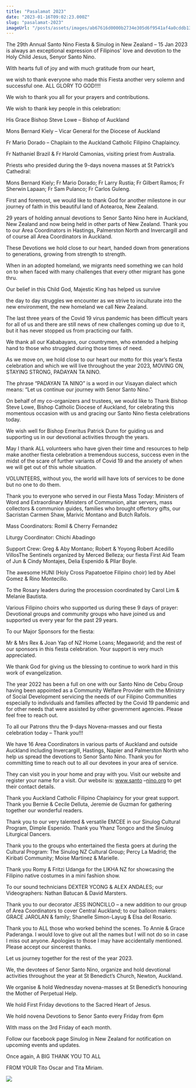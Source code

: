 ```yaml
---
title: "Pasalamat 2023"
date: "2023-01-16T09:02:23.000Z"
slug: "pasalamat-2023"
imageUrl: "/posts/assets/images/ab67616d0000b2734e305d6f9541af4a0cddb136.jpg"
---
```


The 29th Annual Santo Nino Fiesta & Sinulog in New Zealand – 15 Jan 2023 is always an exceptional expression of Filipinos' love and devotion to the Holy Child Jesus, Senyor Santo Nino.

With hearts full of joy and with much gratitude from our heart,

we wish to thank everyone who made this Fiesta another very solemn and successful one. ALL GLORY TO GOD!!!!

We wish to thank you all for your prayers and contributions.

We wish to thank key people in this celebration:

His Grace Bishop Steve Lowe – Bishop of Auckland

Mons Bernard Kiely – Vicar General for the Diocese of Auckland

Fr Mario Dorado – Chaplain to the Auckland Catholic Filipino Chaplaincy.

Fr Nathaniel Brazil & Fr Harold Camonias, visiting priest from Australia.

Priests who presided during the 9-days novena masses at St Patrick’s Cathedral:

Mons Bernard Kiely; Fr Mario Dorado; Fr Larry Rustia; Fr Gilbert Ramos; Fr Sherwin Lapaan; Fr Sam Pulanco; Fr Carlos Guleng.

First and foremost, we would like to thank God for another milestone in our journey of faith in this beautiful land of Aotearoa, New Zealand.

29 years of holding annual devotions to Senor Santo Nino here in Auckland, New Zealand and now being held in other parts of New Zealand. Thank you to our Area Coordinators in Hastings, Palmerston North and Invercargill and of course all Area Coordinators in Auckland.

These Devotions we hold close to our heart, handed down from generations to generations, growing from strength to strength.

When in an adopted homeland, we migrants need something we can hold on to when faced with many challenges that every other migrant has gone thru.

Our belief in this Child God, Majestic King has helped us survive

the day to day struggles we encounter as we strive to inculturate into the new environment, the new homeland we call New Zealand.

The last three years of the Covid 19 virus pandemic has been difficult years for all of us and there are still news of new challenges coming up due to it, but it has never stopped us from practicing our faith.

We thank all our Kababayans, our countrymen, who extended a helping hand to those who struggled during those times of need.

As we move on, we hold close to our heart our motto for this year’s fiesta celebration and which we will live throughout the year 2023, MOVING ON, STAYING STRONG, PADAYAN TA NINO.

The phrase “PADAYAN TA NINO” is a word in our Visayan dialect which means: “Let us continue our journey with Senor Santo Nino.”

On behalf of my co-organizers and trustees, we would like to Thank Bishop Steve Lowe, Bishop Catholic Diocese of Auckland, for celebrating this momentous occasion with us and gracing our Santo Nino fiesta celebrations today.

We wish well for Bishop Emeritus Patrick Dunn for guiding us and supporting us in our devotional activities through the years.

May I thank ALL volunteers who have given their time and resources to help make another fiesta celebration a tremendous success, success even in the midst of the scare of further variants of Covid 19 and the anxiety of when we will get out of this whole situation.

VOLUNTEERS, without you, the world will have lots of services to be done but no one to do them.

Thank you to everyone who served in our Fiesta Mass Today: Ministers of Word and Extraordinary Ministers of Communion, altar servers, mass collectors & communion guides, families who brought offertory gifts, our Sacristan Carmen Shaw, Marivic Montano and Butch Rafols.

Mass Coordinators: Romil & Cherry Fernandez

Liturgy Coordinator: Chichi Abadingo

Support Crew: Greg & Aby Montano; Robert & Yoyong Robert Acedillo VillosThe Sentinels organized by Merced Belleza; our fiesta First Aid Team of Jun & Cindy Montajes, Delia Espenido & PIlar Boyle.

The awesome HUNI (Holy Cross Papatoetoe Filipino choir) led by Abel Gomez & Rino Montecillo.

To the Rosary leaders during the procession coordinated by Carol Lim & Melanie Bautista.

Various Filipino choirs who supported us during these 9 days of prayer: Devotional groups and community groups who have joined us and supported us every year for the past 29 years.

To our Major Sponsors for the fiesta:

Mr & Mrs Rex & Joan Yap of NZ Home Loans; Megaworld; and the rest of our sponsors in this fiesta celebration. Your support is very much appreciated.

We thank God for giving us the blessing to continue to work hard in this work of evangelization.

The year 2022 has been a full on one with our Santo Nino de Cebu Group having been appointed as a Community Welfare Provider with the Ministry of Social Development servicing the needs of our Filipino Communities especially to individuals and families affected by the Covid 19 pandemic and for other needs that were assisted by other government agencies. Please feel free to reach out.

To all our Patrons thru the 9-days Novena-masses and our fiesta celebration today – Thank you!!!

We have 16 Area Coordinators in various parts of Auckland and outside Auckland including Invercargill, Hastings, Napier and Palmerston North who help us spread the devotions to Senor Santo Nino. Thank you for committing time to reach out to all our devotees in your area of service.

They can visit you in your home and pray with you. Visit our website and register your name for a visit. Our website is: www.santo –[nino.org](https://l.facebook.com/l.php?u=http%3A%2F%2Fnino.org%2F%3Ffbclid%3DIwAR0t2dXhVgn6xrtdzWCI_aNQMWfSEYW57qBMHACbou_ufnygkNPJaRKY9A0&h=AT37RGWUxXohN2qk-6lp2T18P5PsQGPz_hNUHyNCmDdl7FUyUGkCfhBxhJuSj_TPUAfbNeyCJzpsN-fknk-hA07CH5iCwNZboLa8fekv7G-5VYFe2whGbFuoUUxvr_PL5g&__tn__=-UK-R&c[0]=AT1vG61kGR3vNOxPonkdTR2Cc1Z9cmQsPHPeK2tSiIa1H1fLDyMEhsgQ3xXextdBcybjFFN0C1FhtYOZ-eJz52G6Yl-d-1xrcXbbtiiJ-ae4uHQPfqQCTQzdVtUZYt_VpscGvopb-jG-EZL_0_WgvFtf4139Gzzmmn5UY1M_SZEzvcg_M1rGdIBe7JgNSQLzSfo1NSVLAKXm64PS5iYW0IWExx2xWQcVV9xq7Q) to get their contact details.

Thank you Auckland Catholic Filipino Chaplaincy for your great support. Thank you Bernie & Cecile Delluta, Jeremie de Guzman for gathering together our wonderful readers.

Thank you to our very talented & versatile EMCEE in our Sinulog Cultural Program, Dimple Espenido. Thank you Yhanz Tongco and the Sinulog Liturgical Dancers.

Thank you to the groups who entertained the fiesta goers at during the Cultural Program: The Sinulog NZ Cultural Group; Percy La Madrid; the Kiribati Community; Moise Martinez & Marielle.

Thank you Romy & Fritzi Udanga for the LIKHA NZ for showcasing the Filipino native costumes in a mini fashion show.

To our sound technicians DEXTER YCONG & ALEX ANDALES; our Videographers: Nathan Batucan & David Marsters.

Thank you to our decorator JESS INONCILLO – a new addition to our group of Area Coordinators to cover Central Auckland; to our balloon makers: GRACE JAROLAN & family; Shanelle Simon-Layug & Elsa del Rosario.

Thank you to ALL those who worked behind the scenes. To Annie & Grace Paderanga. I would love to give out all the names but I will not do so in case I miss out anyone. Apologies to those I may have accidentally mentioned. Please accept our sincerest thanks.

Let us journey together for the rest of the year 2023.

We, the devotees of Senor Santo Nino, organize and hold devotional activities throughout the year at St Benedict’s Church, Newton, Auckland.

We organise & hold Wednesday novena-masses at St Benedict’s honouring the Mother of Perpetual Help.

We hold First Friday devotions to the Sacred Heart of Jesus.

We hold novena Devotions to Senor Santo every Friday from 6pm

With mass on the 3rd Friday of each month.

Follow our facebook page Sinulog in New Zealand for notification on upcoming events and updates.

Once again, A BIG THANK YOU TO ALL

FROM YOUR Tito Oscar and Tita Miriam.

[![](https://i0.wp.com/santonino-nz.org/wp-content/uploads/2023/01/ab67616d0000b2734e305d6f9541af4a0cddb136.jpg?resize=640%2C640&ssl=1)](https://i0.wp.com/santonino-nz.org/wp-content/uploads/2023/01/ab67616d0000b2734e305d6f9541af4a0cddb136.jpg?ssl=1)